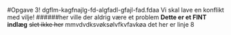 #Opgave 3!
dgflm-kagfnajlg-fd-algfadl-gfajl-fad.fdaa
Vi skal lave en konflikt med vilje!
######her ville der aldrig være et problem
**Dette er et FINT indlæg**
~~slet ikke her~~ 
mmvdvdksvøksølvfkvfavkøa
det her er linje 8
